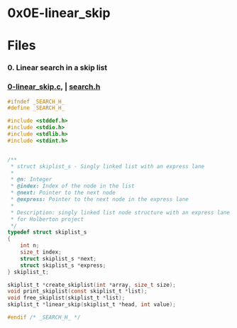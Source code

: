 # 0x0E-linear_skip

# Files

### 0. Linear search in a skip list
### [0-linear_skip.c,](https://github.com/Ineffable22/holbertonschool-interview/blob/main/0x0E-linear_skip/0-linear_skip.c,) | [search.h](https://github.com/Ineffable22/holbertonschool-interview/blob/main/0x0E-linear_skip/search.h)

```C
#ifndef _SEARCH_H_
#define _SEARCH_H_

#include <stddef.h>
#include <stdio.h>
#include <stdlib.h>
#include <stdint.h>


/**
 * struct skiplist_s - Singly linked list with an express lane
 *
 * @n: Integer
 * @index: Index of the node in the list
 * @next: Pointer to the next node
 * @express: Pointer to the next node in the express lane
 *
 * Description: singly linked list node structure with an express lane
 * for Holberton project
 */
typedef struct skiplist_s
{
    int n;
    size_t index;
    struct skiplist_s *next;
    struct skiplist_s *express;
} skiplist_t;

skiplist_t *create_skiplist(int *array, size_t size);
void print_skiplist(const skiplist_t *list);
void free_skiplist(skiplist_t *list);
skiplist_t *linear_skip(skiplist_t *head, int value);

#endif /* _SEARCH_H_ */

```

